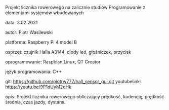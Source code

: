 Projekt licznika rowerowego na zalicznie studiów Programowanie z elementami systemów wbudowanych

data: 			3.02.2021

autor: 			Piotr Wasilewski

platforma: 		Raspberry Pi 4 model B

osprzęt: 		czujnik Halla A3144, diody led, głośniczek, przycisk

oprogramowanie: 	Raspbian Linux, QT Creator

język programowania:	C++

git:			https://github.com/piotrw777/hall_sensor_gui.git
youtubelink: https://youtu.be/9P1dUyM2dHk

opis:			Projekt licznika rowerowego obliczający prędkość, kadencję, prędkość średnią, czas jazdy, dystans. 
